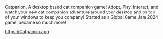 Catpanion, A desktop based cat companion game! Adopt, Play, Interact, and watch your new cat companion adventure around your desktop and on top of your windows to keep you company!
Started as a Global Game Jam 2024 game, became so much more!

https://Catpanion.app
